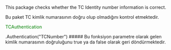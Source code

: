 This package checks whether the TC Identity number information is correct.

Bu paket TC kimlik numarasının doğru olup olmadığını kontrol etmektedir. 

<p style="color:green">TCAuthentication</p> .Authentication("TCNumber")
##### Bu fonksiyon parametre olarak gelen kimlik numarasının doğruluğunu true ya da false olarak geri döndürmektedir. 
